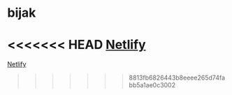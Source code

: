 # bijak
<<<<<<< HEAD
[Netlify](https://rk-bijak.netlify.app/)
=======
[Netlify](rk-bijak.netlify.app/)
>>>>>>> 8813fb6826443b8eeee265d74fabb5a1ae0c3002
